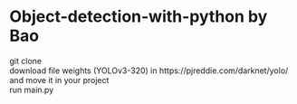 # Object-detection-with-python by Bao

<p>
  git clone <br>
  download file weights (YOLOv3-320) in https://pjreddie.com/darknet/yolo/ and move it in your project <br>
  run main.py
</p>
